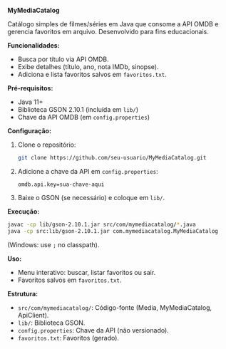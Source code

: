 **MyMediaCatalog**

Catálogo simples de filmes/séries em Java que consome a API OMDB e gerencia favoritos em arquivo. Desenvolvido para fins educacionais.

**Funcionalidades:**
- Busca por título via API OMDB.
- Exibe detalhes (título, ano, nota IMDb, sinopse).
- Adiciona e lista favoritos salvos em `favoritos.txt`.

**Pré-requisitos:**
- Java 11+
- Biblioteca GSON 2.10.1 (incluída em `lib/`)
- Chave da API OMDB (em `config.properties`)

**Configuração:**
1. Clone o repositório:
   ```bash  
   git clone https://github.com/seu-usuario/MyMediaCatalog.git  
   ```  
2. Adicione a chave da API em `config.properties`:
   ```properties  
   omdb.api.key=sua-chave-aqui  
   ```  
3. Baixe o GSON (se necessário) e coloque em `lib/`.

**Execução:**
```bash  
javac -cp lib/gson-2.10.1.jar src/com/mymediacatalog/*.java  
java -cp src:lib/gson-2.10.1.jar com.mymediacatalog.MyMediaCatalog  
```  
(Windows: use `;` no classpath).

**Uso:**
- Menu interativo: buscar, listar favoritos ou sair.
- Favoritos salvos em `favoritos.txt`.

**Estrutura:**
- `src/com/mymediacatalog/`: Código-fonte (Media, MyMediaCatalog, ApiClient).
- `lib/`: Biblioteca GSON.
- `config.properties`: Chave da API (não versionado).
- `favoritos.txt`: Favoritos (gerado).

